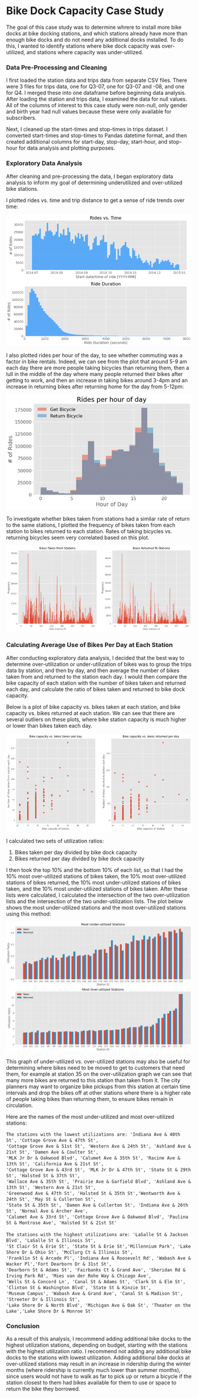# Bike Dock Capacity Case Study

The goal of this case study was to determine whrere to install more bike docks at bike docking stations, and which stations already have more than enough bike docks and do not need any additional docks installed. To do this, I wanted to identify stations where bike dock capacity was over-utilized, and stations where capacity was under-utilized.

### Data Pre-Processing and Cleaning

I first loaded the station data and trips data from separate CSV files. There were 3 files for trips data, one for Q3-07, one for Q3-07 and -08, and one for Q4. I merged these into one dataframe before beginning data analysis. After loading the station and trips data, I examined the data for null values. All of the columns of interest to this case study were non-null, only gender and birth year had null values because these were only available for subscribers. 

Next, I cleaned up the start-times and stop-times in trips dataset. I converted start-times and stop-times to Pandas datetime format, and then created additional columns for start-day, stop-day, start-hour, and stop-hour for data analysis and plotting purposes.

### Exploratory Data Analysis

After cleaning and pre-processing the data, I began exploratory data analysis to inform my goal of determining underutilized and over-utilized bike stations.

I plotted rides vs. time and trip distance to get a sense of ride trends over time:

![plot](./figures/rides_vs_time.png) 

I also plotted rides per hour of the day, to see whether commuting was a factor in bike rentals. Indeed, we can see from the plot that around 5-9 am each day there are more people taking bicycles than returning them, then a lull in the middle of the day where many people returned their bikes after getting to work, and then an increase in taking bikes around 3-4pm and an increase in returning bikes after returning home for the day from 5-12pm:

![plot](./figures/rides_per_hour.png) 

To investigate whether bikes taken from stations had a similar rate of return to the same stations, I plotted the frequency of bikes taken from each station to bikes returned to each station. Rates of taking bicycles vs. returning bicycles seem very correlated based on this plot. 

![plot](./figures/stations_to_and_from.png) 

### Calculating Average Use of Bikes Per Day at Each Station

After conducting exploratory data analysis, I decided that the best way to determine over-utilization or under-utilization of bikes was to group the trips data by station, and then by day, and then average the number of bikes taken from and returned to the station each day. I would then compare the bike capacity of each station with the number of bikes taken and returned each day, and calculate the ratio of bikes taken and returned to bike dock capacity.

Below is a plot of bike capacity vs. bikes taken at each station, and bike capacity vs. bikes returned at each station. We can see that there are several outliers on these plots, where bike station capacity is much higher or lower than bikes taken each day. 

![plot](./figures/bike_capacity_of_stations.png) 

I calculated two sets of utilization ratios:
1. Bikes taken per day divided by bike dock capacity
2. Bikes returned per day divided by bike dock capacity

I then took the top 10% and the bottom 10% of each list, so that I had the 10% most over-utilized stations of bikes taken, the 10% most over-utilized stations of bikes returned, the 10% most under-utilized stations of bikes taken, and the 10% most under-utilized stations of bikes taken. After these lists were calculated, I calculated the intersection of the two over-utilization lists and the intersection of the two under-utilization lists. The plot below shows the most under-utilized stations and the most over-utilized stations using this method:

![plot](./figures/overutilized_vs_underutilized_stations.png) 

This graph of under-utilized vs. over-utilized stations may also be useful for determining where bikes need to be moved to get to customers that need them, for example at station 35 on the over-utilization graph we can see that many more bikes are returned to this station than taken from it. The city planners may want to organize bike pickups from this station at certain time intervals and drop the bikes off at other stations where there is a higher rate of people taking bikes than returning them, to ensure bikes remain in circulation.

Here are the names of the most under-utilized and most over-utilized stations:
```
The stations with the lowest utilizations are: 'Indiana Ave & 40th St', 'Cottage Grove Ave & 47th St',
'Cottage Grove Ave & 51st St', 'Western Ave & 24th St', 'Ashland Ave & 21st St', 'Damen Ave & Coulter St',
'MLK Jr Dr & Oakwood Blvd', 'Calumet Ave & 35th St', 'Racine Ave & 13th St', 'California Ave & 21st St',
'Cottage Grove Ave & 43rd St', 'MLK Jr Dr & 47th St', 'State St & 29th St', 'Halsted St & 37th St', 
'Wallace Ave & 35th St', 'Prairie Ave & Garfield Blvd', 'Ashland Ave & 13th St', 'Western Ave & 21st St',
'Greenwood Ave & 47th St', 'Halsted St & 35th St','Wentworth Ave & 24th St', 'May St & Cullerton St', 
'State St & 35th St', 'Damen Ave & Cullerton St', 'Indiana Ave & 26th St', 'Normal Ave & Archer Ave',
'Calumet Ave & 33rd St', 'Cottage Grove Ave & Oakwood Blvd', 'Paulina St & Montrose Ave', 'Halsted St & 21st St'

The stations with the highest utilizations are: 'LaSalle St & Jackson Blvd', 'LaSalle St & Illinois St',
'St Clair St & Erie St', 'State St & Erie St','Millennium Park', 'Lake Shore Dr & Ohio St', 'McClurg Ct & Illinois St',
'Franklin St & Arcade Pl', 'Indiana Ave & Roosevelt Rd', 'Wabash Ave & Wacker Pl','Fort Dearborn Dr & 31st St',
'Dearborn St & Adams St', 'Fairbanks Ct & Grand Ave', 'Sheridan Rd & Irving Park Rd', 'Mies van der Rohe Way & Chicago Ave',
'Wells St & Concord Ln', 'Canal St & Adams St', 'Clark St & Elm St', 'Clinton St & Washington Blvd', 'State St & Kinzie St',
'Museum Campus', 'Wabash Ave & Grand Ave', 'Canal St & Madison St', 'Streeter Dr & Illinois St', 
'Lake Shore Dr & North Blvd', 'Michigan Ave & Oak St', 'Theater on the Lake','Lake Shore Dr & Monroe St'
```

### Conclusion

As a result of this analysis, I recommend adding additional bike docks to the highest utilization stations, depending on budget, starting with the stations with the highest utilization ratio. I recommend not adding any additional bike docks to the stations with lowest utilization. Adding additional bike docks at over-utilized stations may result in an increase in ridership during the winter months (where ridership is currently much lower than summer months), since users would not have to walk as far to pick up or return a bicycle if the station closest to them had bikes available for them to use or space to return the bike they borrowed.  
